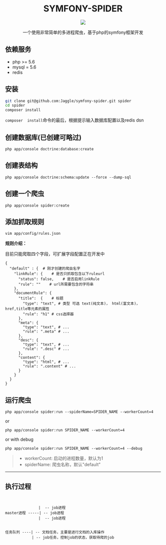 <h1 align="center"> SYMFONY-SPIDER </h1>
<p align="center">
<a href="https://travis-ci.org/Jaggle/symfony-spider"><img src="https://travis-ci.org/Jaggle/symfony-spider.svg?branch=master"></a>
</p>
<p align="center">一个使用非常简单的多进程爬虫，基于php的symfony框架开发</p>

## 依赖服务

- php >= 5.6
- mysql = 5.6
- redis


## 安装

```bash
git clone git@github.com:Jaggle/symfony-spider.git spider
cd spider 
composer install
```

`composer  install`命令的最后，根据提示输入数据库配置以及redis dsn

## 创建数据库(已创建可略过)

```
php app/console doctrine:database:create
```

## 创建表结构
 
```
php app/console doctrine:schema:update --force --dump-sql
```

## 创建一个爬虫
```
php app/console spider:create
```

## 添加抓取规则

```
vim app/config/rules.json
```

**规则介绍：**

目前只能爬取四个字段，可扩展字段配置正在开发中

```
{
  "default" : {  # 刚才创建的爬虫名字
    "linkRule": {    # 是否只抓取包含以下ruleurl
      "status": false,    # 是否启用linkRule
      "rule": ""    # url所需要包含的字符串
    },
    "documentRule": {
      "title":  {    # 标题
        "type": "text", # 类型 可选 text(纯文本)， html(富文本)， href,title等元素的属性
        "rule": "h1" # css选择器
      },
      "meta": {
        "type": "text", # ...
        "rule": ".meta" # ...
      },
      "desc": {
        "type": "text", # ...
        "rule": ".desc" # ...
      },
      "content": {
        "type": "html", # ...
        "rule": ".content" # ...
      }
    }
  }
}
```

## 运行爬虫
```
php app/console spider:run --spiderName=SPIDER_NAME --workerCount=4 
```

or

```
php app/console spider:run SPIDER_NAME --workerCount=4 
```

or with debug

```
php app/console spider:run SPIDER_NAME --workerCount=4 --debug
```

> - workerCount: 启动的进程数量，默认为1
> - spiderName: 爬虫名称，默认"default"


-----

## 执行过程

```


               |  -- job进程
master进程 -----| -- job进程
               |  -- job进程


任务队列 ----| -- 文档任务，主要是进行文档的入库操作
            | -- job任务，控制job的状态，获取待爬的job
```

